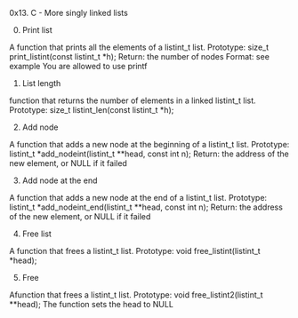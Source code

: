 0x13. C - More singly linked lists


0. Print list

A function that prints all the elements of a listint_t list.
Prototype: size_t print_listint(const listint_t *h);
Return: the number of nodes
Format: see example
You are allowed to use printf


1. List length

function that returns the number of elements in a linked listint_t list.
Prototype: size_t listint_len(const listint_t *h);


2. Add node

A function that adds a new node at the beginning of a listint_t list.
Prototype: listint_t *add_nodeint(listint_t **head, const int n);
Return: the address of the new element, or NULL if it failed


3. Add node at the end

A function that adds a new node at the end of a listint_t list.
Prototype: listint_t *add_nodeint_end(listint_t **head, const int n);
Return: the address of the new element, or NULL if it failed


4. Free list

A function that frees a listint_t list.
Prototype: void free_listint(listint_t *head);


5. Free

Afunction that frees a listint_t list.
Prototype: void free_listint2(listint_t **head);
The function sets the head to NULL

